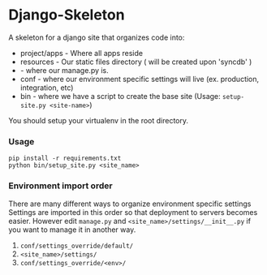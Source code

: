 # Django-Skeleton


A skeleton for a django site that organizes code into:

*   project/apps - Where all apps reside
*   resources - Our static files directory ( will be created upon 'syncdb' )
*   <site-name> - where our manage.py is.
*   conf - where our environment specific settings will live (ex. production, integration, etc)
*   bin - where we have a script to create the base site (Usage: `setup-site.py <site-name>`)

You should setup your virtualenv in the root directory.

### Usage

	pip install -r requirements.txt
	python bin/setup_site.py <site_name>

### Environment import order

There are many different ways to organize environment specific settings
Settings are imported in this order so that deployment to servers becomes easier.
However edit `manage.py` and `<site_name>/settings/__init__.py` if you want to manage it in another way.

1. `conf/settings_override/default/`
2. `<site_name>/settings/`
3. `conf/settings_override/<env>/`
